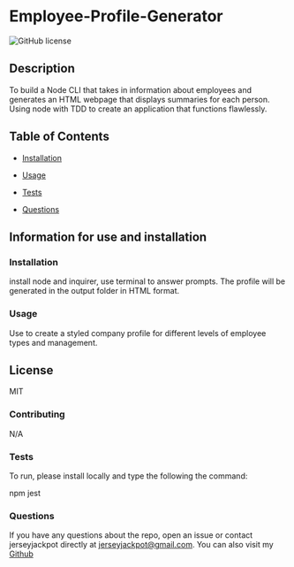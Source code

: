 
# Employee-Profile-Generator

![GitHub license](https://img.shields.io/badge/license-MIT-blue)

## Description 

To build a Node CLI that takes in information about employees and generates an HTML webpage that  displays summaries for each person. Using node with TDD to create an application that functions flawlessly. 

## Table of Contents 

* [Installation](#Installation)

* [Usage](#Usage)

* [Tests](#Tests)

* [Questions](#Questions)


## Information for use and installation

### Installation 

install node and inquirer, use terminal to answer prompts. The profile will be generated in the output folder in HTML format.

### Usage 

Use to create a styled company profile for different levels of employee types and management. 

## License 

MIT

### Contributing 

N/A

### Tests 
To run, please install locally and type the following the command:

npm jest

### Questions 

If you have any questions about the repo, open an issue or contact jerseyjackpot directly at jerseyjackpot@gmail.com.
You can also visit my [Github](https://github.com/jerseyjackpot/Employee-Profile-Generator) 

  